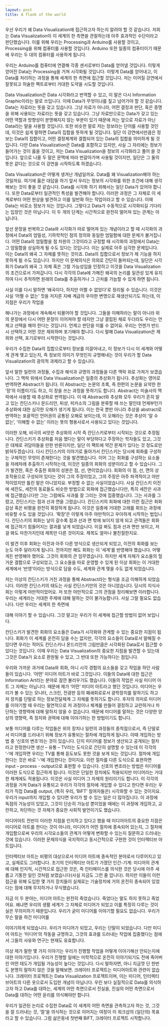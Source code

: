 ```yaml
---
layout: post
title: A flank of the world
---
```


우선 우리가 왜 Data Visualization에 접근하고자 하는지 알려야 할 것 같습니다. 저희는 Data Visualization이 이 세계의 한 측면을 관찰하는데 아주 효과적인 수단이라고 판단했습니다. 이를 위해 우리는 Processing과 Arduino를 사용할 것이고, Processing을 위해 컴퓨터를 사용할 것입니다. Arduino 또한 일종의 컴퓨터이기 때문에 우리는 두 대의 컴퓨터를 사용하게 됩니다.

우리는 Arduino를 컴퓨터에 연결해 각종 센서로부터 Data를 얻어낼 것입니다. 이렇게 얻어진 Data는 Processing을 거쳐 시각화될 것입니다. 이렇게 Data를 얻어내고, 이 Data를 처리하는 과정을 통해 세계의 한 측면에 접근할 것입니다. 저는 이어질 강연에서 잘못되고 허술한 팩트로부터 거대한 도약을 시도할 것입니다.

Data Visualization은 Data 시각화라고 번역할 수 있고, 이 말은 다시 Information Graphic이라는 말로 쓰입니다. 이때 Data가 무엇이냐를 짚고 넘어가야 할 것 같습니다. Data는 자료라는 뜻을 갖고 있습니다. 그냥 자료가 아니라, 어떤 결정과 판단, 혹은 증명을 위해 사용되는 자료라는 뜻을 갖고 있습니다. 그냥 자료만으로는 Data가 갖고 있는 어떤 역할과 방향성이 분명해지지 않는 부분이 있기 때문에 저는 앞으로 자료가 아닌 Data라는 말을 사용할 것입니다. 또한 비슷한 말로 저는 정보라는 단어를 사용할 것인데, 이것은 쉽게 말하면 Data의 집합을 뜻하게 될 것입니다. 일단 이 강연에서만큼은 정보는 Data의 집합이고, 어떤 결정체계와 결합되어 있는 Data의 집합을 의미하게 될 것입니다. 다만 Data Visualization은 Data를 포함하고 있지만, 사실 그 자리에는 정보가 들어가는 것이 옳을 것이고, 저는 Data Visualization을 정보의 시각화라고 풀어 쓸 것입니다. 앞으로 나올 두 말은 문맥에 따라 번갈아가며 사용될 것이지만, 일단은 그 둘의 뜻은 같다는 것으로 이 강연을 시작하도록 하겠습니다.

Data Visualization은 어떻게 생겨난 개념일까요. Data를 왜 Visualization해야 하는 것일까요. 여기에 옳은 대답을 하기 앞서 우리는 정보의 시각화를 위한 조건에 대해 생각해보는 것이 좋을 것 같습니다. Data를 시각화 하기 위해서는 일단 Data가 있어야 합니다. 또한 Data로부터 일관적인 특성을 발견해야 합니다. 이러한 과정은 그 자체로 이 세계로부터 어떤 현상을 발견하고 이를 일반화 하는 작업이라고 할 수 있습니다. 이때 Data는 비로소 정보가 되는 것입니다. 그렇다고 Data가 수동적으로 시각화되길 기다리는 입장인 것은 아닙니다. 이 두 개의 단계는 시간적으로 완전히 떨어져 있는 관계는 아닙니다.

앞선 문장을 번복하고 Data와 시각화가 따로 떨어져 있는 개념이라고 할 때 시각화의 과정에서 Data의 엄밀성, 기하학적인 점의 정의와 동일한 엄밀함에 대한 문제가 불거집니다. 어떤 Data의 엄밀함을 점 차원의 그것이라고 규정할 때 시각화의 과정에서 Data는 그 엄밀함을 상실하게 될 수도 있다는 것입니다. 이는 실제로 아주 심각한 문제입니다. 이는 Data의 왜곡 그 자체를 뜻하는 것이죠. Data의 집합으로서 정보가 제 기능을 하지 못하게 될 수도 있습니다. 하지만 이 문제의식은 의외로 간단히 돌파되는데, 일단은 시각화가 Data의 왜곡 그 자체 혹은 그럴 가능성임을 인정하고 이것을 Data Visualization의 조건으로서 가져갑니다. 다시 각각의 Data에 가해진 왜곡의 논리를 일관성 있게 유지하여 다시 추적하면 원래의 Data를 추출하거나 그 근처를 가늠할 수 있게 하면 됩니다.

사실 이를 다시 말하면 ‘왜곡이다, 하지만 어쩔 수 없었다’로 정리될 수 있습니다. 이것은 사실 ‘어쩔 수 없는’ 짓을 저지른 지배 계급의 우아한 변명으로 재생산되기도 하는데, 이 지점은 우리가 작업을

해나가는 과정에서 계속해서 되물어야 할 것입니다. 그들을 이해하라는 말이 아니라 위의 문장에서 다시 어떤 문장이 이어져야 할 테지만 그냥 결핍된 채로 두더라도 우리는 언제고 선택을 해야 한다는 것입니다. 언제고 판단을 미룰 수 없어요. 우리는 언젠가 반드시 선택하고 어떤 것은 제외하며 포기해야 합니다. 다시 말해 Data Visualization은 제외와 선택, 포기로부터 시작한다는 것입니다.

우리가 수집한 Data의 집합으로부터 정보를 이끌어내고, 이 정보가 다시 이 세계와 어떻게 관계 맺고 있는지, 즉 정보의 의미가 무엇인지 규명해내는 것이 우리가 할 Data Visualization의 광의적 과제라고 할 수 있습니다.

앞서 말한 일련의 과정들, 수집과 해석과 규명의 과정들을 다른 맥락 위로 가져가 보겠습니다. 그 맥락 위에서 Data Visualization은 일종의 추상화가 됩니다. 추상화는 영어로 번역하면 Abstract가 됩니다. 이 Abstract는 논문의 초록, 즉 한편의 논문을 요약한 한 ‘장’의 이름이기도 하고, 이 장을 쓰는 과정을 뜻하기도 합니다. Abstract는 미술사의 맥락에서 사용할 때 추상화로 번역됩니다. 이 때 Abstract와 추상화 모두 우리가 흔히 알고 있는 칸딘스키나 몬드리안, 뒤샹, 피카소의 그림을 분류할 때 쓰는 말인데 언제부턴가 추상화에 대한 심각한 오해가 생기게 됩니다. 이는 한국 뿐만 아니라 추상을 abstract로 번역하는 포괄적인 언어권의 공통된 오해로 보이는데, 이 오해라는 것은 추상이 ‘알 수 없는’, ‘이해할 수 없는’ 이라는 뜻의 형용사로서 사용되고 있다는 것입니다.

이러한 오해, 비극의 씨앗은 추상화의 시작 즉 칸딘스키로부터 시작되는 것으로 추정됩니다. 칸딘스키가 추상화를 처음 했다는 말이 부당하다고 주장하는 학자들도 있고, 그것은 대체로 귀담아들을 만한 반론이지만, 일단 이 팩트에 약간 문제가 있다는 것 정도로만 밝혀두겠습니다. 다시 칸딘스키의 이야기로 돌아가서 칸딘스키는 당시에 회화를 구성하는 구체적인 무엇이 존재한다는 것을 발견했습니다. 이어 그는 회화를 구성하는 요소들을 차례차례 추출하기 시작하는데, 이것은 일종의 회화의 성분이라고 할 수 있습니다. 그가 발견한, 혹은 추출한 회화의 성분은 점, 선, 면이었습니다. 회화의 이 점, 선, 면의 상호작용으로 구성되어 있다는 것이 그의 주장이었고, 그의 주장은 아주 파격적이고 야만적이었지만 틀린 말은 아니었지요. 부정할 수 없는 사실이었습니다. 사실 칸딘스키 이전에 세잔도, 세잔의 동료들도 비슷한 방법으로 회화에 접근했습니다만, 특히 세잔은 사과에 접근했습니다만 그는 그럼에도 사과를 잘 그리는 것에 집중했습니다. 그는 사과를 그렸고, 칸딘스키는 점과 선과 면을 그렸습니다. 칸딘스키의 회화에 대한 이런 접근은 회화 감상 혹은 비평을 완전히 확장하게 됩니다. 이것은 일종에 거대한 고래를 회뜨는 과정에 비유할 수도 있을 것입니다. ‘확장’은 이렇게 아주 야만적이고 우아하게 시작하는 법입니다. 칸딘스키의 회화는 날이 갈수록 점과 선과 면 밖에 보이지 않게 되고 관객들은 회화에 접근하기 힘들어지는 결과를 낳게 되었습니다. 이걸 봐도 점과 선과 면만 보이고, 저걸 봐도 마찬가지인데 제목만 다른 것이지요. 제목도 얼마나 불친절한지요.

이 발견 이후 회화는 이전과 아주 다른 방식으로 생산되게 되었고, 이전의 회화를 보는 눈도 아주 달라지게 됩니다. 전까지만 해도 회화는 이 ‘세계’를 반영해야 했습니다. 어떻게든 반영해야 했어요. 그것이 회화의 큰 임무였습니다. 하지만 세계 자체가 요소들의 헐거운 결합으로 구성되었고, 그 요소들을 따로 운영할 수 있게 된 이상 회화는 이 거대한 세계에서 ‘반영’이라는 방식으로 담을 수도, 세계와 관계 맺을 수도 없게 되었습니다.

저는 이상의 칸딘스키가 거친 과정을 통해 Abstract라는 형식을 조금 이해하게 되었습니다. 이러한 칸딘스키의 태도는 사실 칸딘스키만의 것은 아니었습니다. 당시의 지식사회는 이렇게 야만적이었어요. 저 또한 야만적으로 그의 관점을 정리해보면 이러합니다. 우리는 세계라는 거대한 주제에 대해 말하는 것이 불가능합니다. 사실 그럴 필요도 없습니다. 다만 우리는 세계의 한 측면에

대해 이야기 할 수 있습니다. 그것 말고는 우리가 이 세계에 접근할 방법이 없어 보입니다.

칸딘스키가 발견한 회화의 요소들은 Data가 시각화와 관계할 수 있는 중요한 지점이 됩니다. 회화가 이 세계를 온전히 담을 수는 없지만, 각각의 요소들이 Data로서 말해질 수 있다면 우리는 적어도 칸딘스키나 몬드리안의 그림만큼은 시각화된 Data로서 접근할 수 있다는 것입니다. 이때 우리는 Data Visualization의 중요한 지점을 발견할 수 있는데 그것은 Data가 요소로 환원될 수 있고, 그 반대 또한 가능하다는 점입니다.

우리와 가까운 과거에 Data와 회화, 아니 시각 경험의 요소들을 갖고 작업을 하던 사람들이 있습니다. ‘어떤’ 미디어 아트가 바로 그것입니다. 이들의 Data에 대한 접근은 Information Art라는 분야로 잠깐 불리우기도 했습니다. 이들의 작업은 사실 미디어 아트 그 자체는 아닙니다. 때문에 제가 ‘어떤’ 미디어 아트라고 했던 것입니다. 미디어는 우리가 볼 수 있는 모니터, 스크린, 전광판 등의 폐쇄회로로서 광학장치를 말하기도 하고 저 장치를 단말로 하는 정보전달체계 그 자체를 뜻하기도 합니다. 후자의 의미로 미디어를 이야기할 때 우리는 필연적으로 저 과정이나 체계를 만들어 결정하고 교란하거나 차단하는 영향력에 대해 말하지 않을 수 없습니다. 때문에 미디어를 말하는 것은 다양한 양상의 영향력, 즉 정치와 권력에 대해 이야기하는 한 방법이기도 합니다.

보통 미디어를 다루는 작업들은 위의 장치나 일련의 과정들의 종착점으로서, 즉 단말로서 미디어를 드러내기 위해 정보가 유통되는 절차에 개입하게 됩니다. 이때 개입하는 방법 중 ‘신호의 변조’라는 것이 있습니다. 단지 미디어를 정보가 생산되고 공개되는 절차라고 한정한다면 생산 – 유통 – TV라는 도식으로 간단히 설명할 수 있는데 이 각각의 ‘-‘에 개입하면 우리는 TV를 통해 듣도보도 못한 것을 보게 되는 것입니다. 절차에 개입한다는 것은 바로 ‘-‘에 개입한다는 것이지요. 이런 절차를 다른 도식으로 표현하면 input – process - output으로 표현할 수 있습니다. 신호의 변조라는 방법은 미디어를 이러한 도식으로 접근하게 됩니다. 이것은 단일한 장치에도 적용되지만 미디어라는 거대한 체계에도 적용됩니다. 이것은 사실 미디어 그 자체의 원리이기도 합니다. 이 각각의 과정을 거쳐 Data가 유통되고 우리가 각각의 절차에 개입할 수 있다고 한다면 우리는 우리가 직접 Data를 output, (특히 우리, ‘BiFT’ 참여자들은) 시각화할 수 있는 것이지요. 우리가 input까지 개입할 수 있다면 우리가 할 수 있는 일은 더 많아집니다. 이 과정에 독점의 가능성이 있었고, 그것이 단순히 가능성 뿐이었을 때에는 이 과정에 개입하고, 교란하고, 차단하는 것 자체가 중요한 사회적 발언이기도 했습니다.

미디어아트 전반이 이러한 지점을 인지하고 있다고 했을 때 미디어아트의 중요한 지점은 미디어로 아트를 한다는 것이 아니라, 미디어가 어떤 절차에 종속되어 있는지, 그 절차에 개입함으로써 우리의 시각요소들의 관계가 어떻게 변화할 수 있는지 질문하고 드러내는 것에 있습니다. 이러한 문제의식을 국지적이고 동시간적으로 구현한 것이 인터렉티브 아트입니다.

인터렉티브 아트는 비평의 대상으로서 미디어 아트에 종속적인 분야로서 다루어지고 있고, 실제로도 그러합니다. 초기의 인터렉티브 아트가 가졌던 인간-기계: 미디어의 관계에 대해 인지적, 시간적으로 접근한 것은, 즉 인터페이스를 의식한 것은 당시에 아주 새롭고 기똥찬 일인 것처럼 보였습니다(사실 지금도 그런 줄 압니다). 하지만 이들이 이런 접근을 위해 도입한 몇 가지 장치들이 실제로는 기술정치에 거의 온전히 종속되어 있었다는 점에 대해 무지하거나 무식했습니다.

지금 이 두 분야는, 미디어 아트는 완전히 죽었습니다. 죽었다는 말도 하지 못하고 죽었어요. 왜냐면 우리의 생활 세계가 그 자체로 미디어가 되었고 이를 특정히 다루는 것이 실은 무의미하기 때문입니다. 우리가 굳이 미디어를 이야기할 필요도 없습니다. 우리가 무슨 말을 하건 미디어를

이야기하게 되었습니다. 우리가 미디어가 되었고, 우리는 단말이 되었습니다. 다만 미디어 아트는 ‘미디어’의 작동을 규명하고, 그것의 효과를 드러내는 작업에 집중했다는 점에서 그들의 사유와 연구는 현재도 유효합니다.

이상 제가 말한 몇 가지 이야기는 우리가 진행할 작업을 어떻게 이야기해선 안되는지에 대한 이야기입니다. 우리가 진행할 일에는 미학적으로 온전히 이야기되기도 전에 죽어버린 어떤 태도가 개입될 가능성이 높다는 것입니다. 다시 말하자면, 아니 지금껏 단 한번도 분명히 말하지 않은 것을 말해보면. 크레이터 프로젝트는 미디어아트와 관련이 없습니다. 크레이터 프로젝트는 Data Visualization 프로젝트이며, 이는 미디어, 인터렉티브아트의 다른 옷으로서 도입한 개념이 아닙니다. 우린 보다 실질적으로 Data를 의식하고자 하고 Data를 대하는, 세계의 어떤 측면으로서 진실을, 진실의 어떤 측면으로서 Data를 대하는 어떤 윤리를 의식해야만 합니다.

우리가 일관된 논리로 수집한 Data로 이 세계의 어떤 측면을 관측하고자 하는 것, 그것을 잘 드러내는 것, ‘잘’을 의식하는 것으로 이어지는 여정이 이 워크샵의 (일단의) 목표라고 할 수 있습니다. 그럼 삶은동네 첫번째 BiFT, 크레이터 프로젝트 시작합니다.
